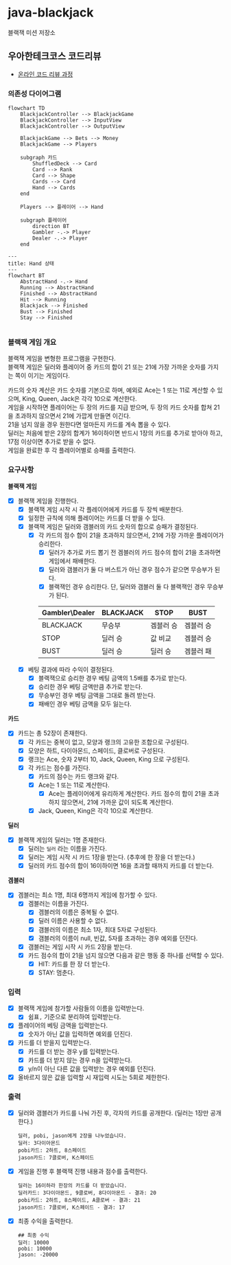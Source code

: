 # java-blackjack

블랙잭 미션 저장소

## 우아한테크코스 코드리뷰

- [온라인 코드 리뷰 과정](https://github.com/woowacourse/woowacourse-docs/blob/master/maincourse/README.md)

### 의존성 다이어그램

```mermaid
flowchart TD
    BlackjackController --> BlackjackGame
    BlackjackController --> InputView
    BlackjackController --> OutputView
    
    BlackjackGame --> Bets --> Money
    BlackjackGame --> Players
    
    subgraph 카드
        ShuffledDeck --> Card
        Card --> Rank
        Card --> Shape
        Cards --> Card
        Hand --> Cards
    end
    
    Players --> 플레이어 --> Hand
    
    subgraph 플레이어
        direction BT
        Gambler -.-> Player
        Dealer -.-> Player
    end
```

```mermaid
---
title: Hand 상태
---
flowchart BT
    AbstractHand -.-> Hand
    Running --> AbstractHand
    Finished --> AbstractHand
    Hit --> Running
    Blackjack --> Finished
    Bust --> Finished
    Stay --> Finished
    
```

### 블랙잭 게임 개요

블랙잭 게임을 변형한 프로그램을 구현한다.   
블랙잭 게임은 딜러와 플레이어 중 카드의 합이 21 또는 21에 가장 가까운 숫자를 가지는 쪽이 이기는 게임이다.

카드의 숫자 계산은 카드 숫자를 기본으로 하며, 예외로 Ace는 1 또는 11로 계산할 수 있으며, King, Queen, Jack은 각각 10으로 계산한다.  
게임을 시작하면 플레이어는 두 장의 카드를 지급 받으며, 두 장의 카드 숫자를 합쳐 21을 초과하지 않으면서 21에 가깝게 만들면 이긴다.   
21을 넘지 않을 경우 원한다면 얼마든지 카드를 계속 뽑을 수 있다.  
딜러는 처음에 받은 2장의 합계가 16이하이면 반드시 1장의 카드를 추가로 받아야 하고, 17점 이상이면 추가로 받을 수 없다.  
게임을 완료한 후 각 플레이어별로 승패를 출력한다.

### 요구사항

**블랙잭 게임**

- [x] 블랙잭 게임을 진행한다.
    - [x] 블랙잭 게임 시작 시 각 플레이어에게 카드를 두 장씩 배분한다.
    - [x] 일정한 규칙에 의해 플레이어는 카드를 더 받을 수 있다.
    - [x] 블랙잭 게임은 딜러와 갬블러의 카드 숫자의 합으로 승패가 결정된다.
        - [x] 각 카드의 점수 합이 21을 초과하지 않으면서, 21에 가장 가까운 플레이어가 승리한다.
            - [x] 딜러가 추가로 카드 뽑기 전 겜블러의 카드 점수의 합이 21을 초과하면 게임에서 패배한다.
            - [x] 딜러와 갬블러가 둘 다 버스트가 아닌 경우 점수가 같으면 무승부가 된다.
            - [x] 블랙잭인 경우 승리한다. 단, 딜러와 갬블러 둘 다 블랙잭인 경우 무승부가 된다.

          | Gambler\Dealer | BLACKJACK | STOP | BUST |
          |----------------|-----------|-------|-------|
          | BLACKJACK | 무승부 | 겜블러 승 | 겜블러 승 |
          | STOP | 딜러 승 | 값 비교 | 겜블러 승 |
          | BUST | 딜러 승 | 딜러 승 | 겜블러 패 |
    - [x] 베팅 결과에 따라 수익이 결정된다.
      - [x] 블랙잭으로 승리한 경우 베팅 금액의 1.5배를 추가로 받는다.
      - [x] 승리한 경우 베팅 금액만큼 추가로 받는다.
      - [x] 무승부인 경우 베팅 금액을 그대로 돌려 받는다.
      - [x] 패배인 경우 베팅 금액을 모두 잃는다.

**카드**

- [x] 카드는 총 52장이 존재한다.
    - [x] 각 카드는 중복이 없고, 모양과 랭크의 고유한 조합으로 구성된다.
    - [x] 모양은 하트, 다이아몬드, 스페이드, 클로버로 구성된다.
    - [x] 랭크는 Ace, 숫자 2부터 10, Jack, Queen, King 으로 구성된다.
    - [x] 각 카드는 점수를 가진다.
        - [x] 카드의 점수는 카드 랭크와 같다.
        - [x] Ace는 1 또는 11로 계산한다.
            - [x] Ace는 플레이어에게 유리하게 계산한다. 카드 점수의 합이 21을 초과하지 않으면서, 21에 가까운 값이 되도록 계산한다.
        - [x] Jack, Queen, King은 각각 10으로 계산한다.

**딜러**

- [x] 블랙잭 게임의 딜러는 1명 존재한다.
    - [x] 딜러는 `딜러` 라는 이름을 가진다.
    - [x] 딜러는 게임 시작 시 카드 1장을 받는다. (추후에 한 장을 더 받는다.)
    - [x] 딜러의 카드 점수의 합이 16이하이면 16을 초과할 때까지 카드를 더 받는다.

**겜블러**

- [x] 겜블러는 최소 1명, 최대 6명까지 게임에 참가할 수 있다.
    - [x] 겜블러는 이름을 가진다.
        - [x] 겜블러의 이름은 중복될 수 없다.
        - [x] 딜러 이름은 사용할 수 없다.
        - [x] 갬블러의 이름은 최소 1자, 최대 5자로 구성된다.
        - [x] 갬블러의 이름이 null, 빈값, 5자를 초과하는 경우 예외를 던진다.
    - [x] 갬블러는 게임 시작 시 카드 2장을 받는다.
    - [x] 카드 점수의 합이 21을 넘지 않으면 다음과 같은 행동 중 하나를 선택할 수 있다.
        - [x] HIT: 카드를 한 장 더 받는다.
        - [x] STAY: 멈춘다.

### 입력

- [x] 블랙잭 게임에 참가할 사람들의 이름을 입력받는다.
    - [x] 쉼표`,` 기준으로 분리하여 입력받는다.
- [x] 플레이어의 베팅 금액을 입력받는다.
    - [x] 숫자가 아닌 값을 입력하면 예외를 던진다. 
- [x] 카드를 더 받을지 입력받는다.
    - [x] 카드를 더 받는 경우 y를 입력받는다.
    - [x] 카드를 더 받지 않는 경우 n을 입력받는다.
    - [x] y/n이 아닌 다른 값을 입력받는 경우 예외를 던진다.
- [x] 올바르지 않은 값을 입력할 시 재입력 시도는 5회로 제한한다.

### 출력

- [x] 딜러와 갬블러가 카드를 나눠 가진 후, 각자의 카드를 공개한다. (딜러는 1장만 공개한다.)
  ```
  딜러, pobi, jason에게 2장을 나누었습니다.
  딜러: 3다이아몬드
  pobi카드: 2하트, 8스페이드
  jason카드: 7클로버, K스페이드
  ```

- [x] 게임을 진행 후 블랙잭 진행 내용과 점수를 출력한다.
  ```
  딜러는 16이하라 한장의 카드를 더 받았습니다.
  딜러카드: 3다이아몬드, 9클로버, 8다이아몬드 - 결과: 20
  pobi카드: 2하트, 8스페이드, A클로버 - 결과: 21
  jason카드: 7클로버, K스페이드 - 결과: 17
  ```

- [x] 최종 수익을 출력한다.
  ```
  ## 최종 수익
  딜러: 10000
  pobi: 10000
  jason: -20000
  ```
